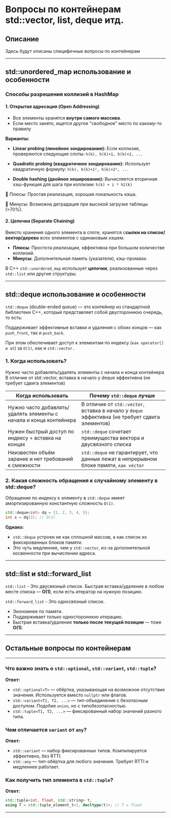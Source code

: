 # Вопросы по контейнерам std::vector, list, deque итд.

## Описание

Здесь будут описаны специфичные вопросы по контейнерам

---

## std::unordered_map использование и особенности

### Способы разрешения коллизий в HashMap
#### 1. Открытая адресация (Open Addressing)
- Все элементы хранятся **внутри самого массива**.
- Если место занято, ищется другое "свободное" место по какому-то правилу

**Варианты:**
- **Linear probing (линейное зондирование):** 
Если коллизия, проверяются следующие слоты: `h(k), h(k)+1, h(k)+2, ...`

- **Quadratic probing (квадратичное зондирование):**
Использует квадратичную формулу: `h(k), h(k)+1², h(k)+2², ...`

- **Double hashing (двойное хеширование):**
Вычисляется вторичная хэш-функция для шага при коллизии:
`h(k) + i * h2(k)`

🔸 Плюсы: Простая реализация, хорошая локальность кэша.

🔸 Минусы: Возможна деградация при высокой загрузке таблицы (>70%).

#### 2. Цепочки (Separate Chaining)
Вместо хранения одного элемента в слоте, хранятся с**сылки на список/вектор/дерево** всех элементов с одинаковым хэшем.

- **Плюсы**: Простота реализации, эффективна при большом количестве коллизий.
- **Минусы**: Дополнительная память (указатели), кэш-промахи.

В C++ `std::unordered_map` использует **цепочки**, реализованные через `std::list` или другие структуры.

---

## std::deque использование и особенности
`std::deque` (double-ended queue) — это контейнер из стандартной библиотеки C++, который представляет собой двустороннюю очередь, то есть:

Поддерживает эффективные вставки и удаления с обоих концов — как `push_front`, так и `push_back`.

При этом обеспечивает доступ к элементам по индексу (`как operator[] и at`) за `O(1)`, как и `std::vector.`

### 1. Когда использовать?
Нужно часто добавлять/удалять элементы с начала и конца контейнера	В отличие от std::vector, вставка в начало у deque эффективна (не требует сдвига элементов)


| Когда использовать     | Почему `std::deque` лучше  |
|----------------------|-------------|
| Нужно часто добавлять/удалять элементы с начала и конца контейнера    | В отличие от `std::vector`, вставка в начало у `deque` эффективна (не требует сдвига элементов)  |
| Нужен быстрый доступ по индексу + вставка на концах     | `std::deque` сочетает преимущества вектора и двусвязного списка   |
| Неизвестен объём заранее и нет требований к смежности     | `std::deque` не гарантирует, что данные лежат в непрерывном блоке памяти, `как vector`  |
### 2. Какая сложность обращения к случайному элементу в std::deque?

Обращение по индексу к элементу в `std::deque` имеет амортизированную константную сложность `O(1)`.
```c++
std::deque<int> dq = {1, 2, 3, 4, 5};
int x = dq[3]; // O(1)
```
**Однако:**

- `std::deque` устроен не как сплошной массив, а как список из фиксированных блоков памяти.
- Это чуть медленнее, чем у `std::vector`, из-за дополнительной косвенности при вычислении адреса.

---
## std::list и std::forward_list

`std::list` - Это двусвязный список.
Быстрая вставка/удаление в любом месте списка — **O(1)**, если есть итератор на нужную позицию.

`std::forward_list` - Это односвязный список.

- Экономнее по памяти.
- Поддерживает только одностороннюю итерацию.
- Быстрая вставка/удаление **только после текущей позиции** — тоже **O(1)**.

---

## Остальные вопросы по контейнерам

---

### Что важно знать о `std::optional`, `std::variant`, `std::tuple`?

**Ответ:**

- `std::optional<T>` — обёртка, указывающая на возможное отсутствие значения. Используется вместо `nullptr` или флагов.
- `std::variant<T1, T2, ...>` — тип-объединение с безопасным доступом. Подобие `union`, но с типобезопасностью.
- `std::tuple<T1, T2, ...>` — фиксированный набор значений разного типа.

### Чем отличается `variant` от `any`?

**Ответ:**
- `std::variant` — набор фиксированных типов. Компилируется эффективно, без RTTI.
- `std::any` — тип-обёртка для любого значения. Требует RTTI и медленнее работает.


### Как получить тип элемента в `std::tuple`?

**Ответ:**

```cpp
std::tuple<int, float, std::string> t;
using T = std::tuple_element_t<1, decltype(t)>; // T = float
```

---

